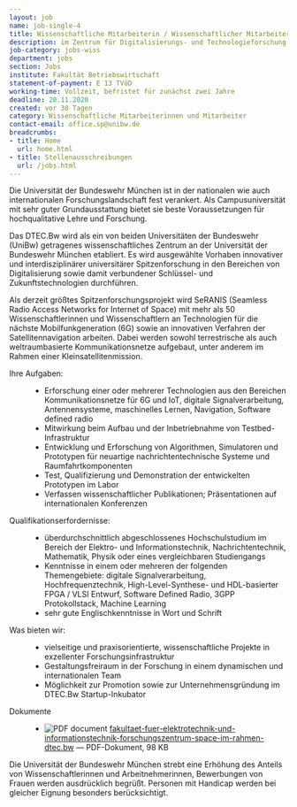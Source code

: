 ```yaml
---
layout: job
name: job-single-4
title: Wissenschaftliche Mitarbeiterin / Wissenschaftlicher Mitarbeiter (m/w/d) für das Spitzenforschungsprojekt SeRANIS
description: im Zentrum für Digitalisierungs- und Technologieforschung der Bundeswehr (DTEC.Bw)
job-category: jobs-wiss
department: jobs
section: Jobs
institute: Fakultät Betriebswirtschaft
statement-of-payment: E 13 TVöD
working-time: Vollzeit, befristet für zunächst zwei Jahre
deadline: 20.11.2020
created: vor 30 Tagen
category: Wissenschaftliche Mitarbeiterinnen und Mitarbeiter
contact-email: office.sp@unibw.de
breadcrumbs: 
- title: Home
  url: home.html
- title: Stellenausschreibungen
  url: /jobs.html
---
```



<p>
Die Universität der Bundeswehr München ist in der nationalen wie auch internationalen Forschungslandschaft fest
verankert. Als Campusuniversität mit sehr guter Grundausstattung bietet sie beste Voraussetzungen für hochqualitative
Lehre und Forschung.</p>

<p>
Das DTEC.Bw wird als ein von beiden Universitäten der Bundeswehr (UniBw) getragenes wissenschaftliches Zentrum an der Universität der Bundeswehr München etabliert. Es wird ausgewählte Vorhaben innovativer und interdisziplinärer universitärer Spitzenforschung in den Bereichen von Digitalisierung sowie damit verbundener Schlüssel- und Zukunftstechnologien durchführen.</p>
<p>
Als derzeit größtes Spitzenforschungsprojekt wird SeRANIS (Seamless Radio Access Networks for Internet of Space) mit mehr als 50 Wissenschaftlerinnen und Wissenschaftlern an Technologien für die nächste Mobilfunkgeneration (6G) sowie an innovativen Verfahren der Satellitennavigation arbeiten. Dabei werden sowohl terrestrische als auch weltraumbasierte Kommunikationsnetze aufgebaut, unter anderem im Rahmen einer Kleinsatellitenmission.
</p>

<dl>
	<dt>Ihre Aufgaben:</dt>
	<dd>
		<ul>
			<li>Erforschung einer oder mehrerer Technologien aus den Bereichen Kommunikationsnetze für 6G und IoT, digitale Signalverarbeitung, Antennensysteme, maschinelles Lernen, Navigation, Software defined radio</li>
			<li>Mitwirkung beim Aufbau und der Inbetriebnahme von Testbed-Infrastruktur</li>
			<li>Entwicklung und Erforschung von Algorithmen, Simulatoren und Prototypen für neuartige nachrichtentechnische Systeme und Raumfahrtkomponenten</li>
			<li>Test, Qualifizierung und Demonstration der entwickelten Prototypen im Labor</li>
			<li>Verfassen wissenschaftlicher Publikationen; Präsentationen auf internationalen Konferenzen</li>
		</ul>
	</dd>
	<dt>Qualifikationserfordernisse:</dt>
	<dd>
		<ul>
			<li>überdurchschnittlich abgeschlossenes Hochschulstudium im Bereich der Elektro- und Informationstechnik, Nachrichtentechnik, Mathematik, Physik oder eines vergleichbaren Studiengangs</li>
			<li>Kenntnisse in einem oder mehreren der folgenden Themengebiete: digitale Signalverarbeitung, Hochfrequenztechnik, High-Level-Synthese- und HDL-basierter FPGA / VLSI Entwurf, Software Defined Radio, 3GPP Protokollstack, Machine Learning</li>
			<li>sehr gute Englischkenntnisse in Wort und Schrift</li>
		</ul>
	</dd>
	<dt>Was bieten wir:</dt>
	<dd>
		<ul>
			<li>vielseitige und praxisorientierte, wissenschaftliche Projekte in exzellenter Forschungsinfrastruktur</li>
			<li>Gestaltungsfreiraum in der Forschung in einem dynamischen und internationalen Team</li>
			<li>Möglichkeit zur Promotion sowie zur Unternehmensgründung im DTEC.Bw Startup-Inkubator</li>
		</ul>
	</dd>
	<dt>Dokumente</dt>
	<dd>
		<ul>
			<li><img src="https://staging.cms5a.syslab.com//++resource++mimetype.icons/pdf.png" alt="PDF document" title="LRT++WM+13+-FZ+SPACE_Strukturen_AF_DTEC.Bw.pdf">
	        <a href="https://www.unibw.de/stellenausschreibungen/wissenschaftliche-mitarbeiterinnen-und-mitarbeiter/fakultaet-bauwesen-und-umweltwissenschaften/fakultaet-fuer-beuingenieurwesen-und-umweltwissenschaften-institut-fuer-wasserwesen-professur-fuer-siedelungswasserwirtschaft-und-abfalltechnik/">fakultaet-fuer-elektrotechnik-und-informationstechnik-forschungszentrum-space-im-rahmen-dtec.bw</a>
	        <span class="discreet"> —
	            PDF-Dokument,
	            98 KB
	        </span></li>
	    </ul>
	</dd>
</dl>

<p>Die Universität der Bundeswehr München strebt eine Erhöhung des Anteils von Wissenschaftlerinnen und Arbeitnehmerinnen, Bewerbungen von Frauen werden ausdrücklich begrüßt. Personen mit Handicap werden bei gleicher Eignung besonders berücksichtigt.</p>
